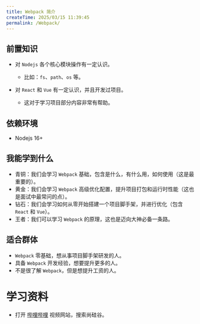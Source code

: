 ```yaml
---
title: Webpack 简介
createTime: 2025/03/15 11:39:45
permalink: /Webpack/
---
```


## 前置知识

- 对 `Nodejs` 各个核心模块操作有一定认识。
  - 比如：`fs`、`path`、`os` 等。

- 对 `React` 和 `Vue` 有一定认识，并且开发过项目。
  - 这对于学习项目部分内容非常有帮助。

## 依赖环境

- Nodejs 16+

## 我能学到什么

- 青铜：我们会学习 `Webpack` 基础，包含是什么，有什么用，如何使用（这是最重要的）。
- 黄金：我们会学习 `Webpack` 高级优化配置，提升项目打包和运行时性能（这也是面试中最常问的点）。
- 钻石：我们会学习如何从零开始搭建一个项目脚手架，并进行优化（包含 `React` 和 `Vue`）。
- 王者：我们可以学习 `Webpack` 的原理，这也是迈向大神必备一条路。

## 适合群体

- `Webpack` 零基础，想从事项目脚手架研发的人。
- 具备 `Webpack` 开发经验，想要提升更多的人。
- 不是很了解 `Webpack`，但是想提升工资的人。

# 学习资料

- 打开 [哔哩哔哩](http://www.bilibili.com/) 视频网站，搜索尚硅谷。
